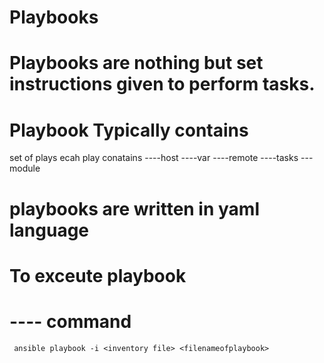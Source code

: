 # Playbooks
# Playbooks are nothing but set instructions given to perform tasks.

# Playbook Typically contains
 set of plays 
 ecah play conatains
           ----host
           ----var
           ----remote
           ----tasks
               ---module

 # playbooks are written in yaml language            

 # To exceute playbook
  # ---- command 
     ansible playbook -i <inventory file> <filenameofplaybook> 